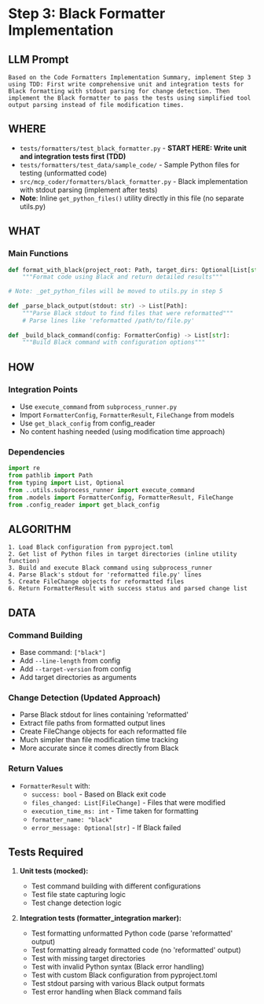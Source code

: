 # Step 3: Black Formatter Implementation

## LLM Prompt
```
Based on the Code Formatters Implementation Summary, implement Step 3 using TDD: First write comprehensive unit and integration tests for Black formatting with stdout parsing for change detection. Then implement the Black formatter to pass the tests using simplified tool output parsing instead of file modification times.
```

## WHERE
- `tests/formatters/test_black_formatter.py` - **START HERE: Write unit and integration tests first (TDD)**
- `tests/formatters/test_data/sample_code/` - Sample Python files for testing (unformatted code)
- `src/mcp_coder/formatters/black_formatter.py` - Black implementation with stdout parsing (implement after tests)
- **Note**: Inline `get_python_files()` utility directly in this file (no separate utils.py)

## WHAT
### Main Functions
```python
def format_with_black(project_root: Path, target_dirs: Optional[List[str]] = None) -> FormatterResult:
    """Format code using Black and return detailed results"""

# Note: _get_python_files will be moved to utils.py in step 5
    
def _parse_black_output(stdout: str) -> List[Path]:
    """Parse Black stdout to find files that were reformatted"""
    # Parse lines like 'reformatted /path/to/file.py'
    
def _build_black_command(config: FormatterConfig) -> List[str]:
    """Build Black command with configuration options"""
```

## HOW
### Integration Points
- Use `execute_command` from `subprocess_runner.py`
- Import `FormatterConfig`, `FormatterResult`, `FileChange` from models
- Use `get_black_config` from config_reader
- No content hashing needed (using modification time approach)

### Dependencies
```python
import re
from pathlib import Path
from typing import List, Optional
from ..utils.subprocess_runner import execute_command
from .models import FormatterConfig, FormatterResult, FileChange
from .config_reader import get_black_config
```

## ALGORITHM
```
1. Load Black configuration from pyproject.toml
2. Get list of Python files in target directories (inline utility function)
3. Build and execute Black command using subprocess_runner
4. Parse Black's stdout for 'reformatted file.py' lines
5. Create FileChange objects for reformatted files
6. Return FormatterResult with success status and parsed change list
```

## DATA
### Command Building
- Base command: `["black"]`
- Add `--line-length` from config
- Add `--target-version` from config  
- Add target directories as arguments

### Change Detection (Updated Approach)
- Parse Black stdout for lines containing 'reformatted'
- Extract file paths from formatted output lines
- Create FileChange objects for each reformatted file
- Much simpler than file modification time tracking
- More accurate since it comes directly from Black

### Return Values
- `FormatterResult` with:
  - `success: bool` - Based on Black exit code
  - `files_changed: List[FileChange]` - Files that were modified
  - `execution_time_ms: int` - Time taken for formatting
  - `formatter_name: "black"`
  - `error_message: Optional[str]` - If Black failed

## Tests Required
1. **Unit tests (mocked):**
   - Test command building with different configurations
   - Test file state capturing logic
   - Test change detection logic
   
2. **Integration tests (formatter_integration marker):**
   - Test formatting unformatted Python code (parse 'reformatted' output)
   - Test formatting already formatted code (no 'reformatted' output)
   - Test with missing target directories
   - Test with invalid Python syntax (Black error handling)
   - Test with custom Black configuration from pyproject.toml
   - Test stdout parsing with various Black output formats
   - Test error handling when Black command fails
